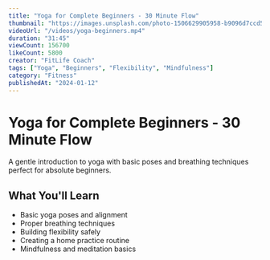 ```yaml
---
title: "Yoga for Complete Beginners - 30 Minute Flow"
thumbnail: "https://images.unsplash.com/photo-1506629905958-b9096d7ccd56?ixlib=rb-4.0.3&auto=format&fit=crop&w=400&h=225"
videoUrl: "/videos/yoga-beginners.mp4"
duration: "31:45"
viewCount: 156700
likeCount: 5800
creator: "FitLife Coach"
tags: ["Yoga", "Beginners", "Flexibility", "Mindfulness"]
category: "Fitness"
publishedAt: "2024-01-12"
---
```


# Yoga for Complete Beginners - 30 Minute Flow

A gentle introduction to yoga with basic poses and breathing techniques perfect for absolute beginners.

## What You'll Learn
- Basic yoga poses and alignment
- Proper breathing techniques
- Building flexibility safely
- Creating a home practice routine
- Mindfulness and meditation basics